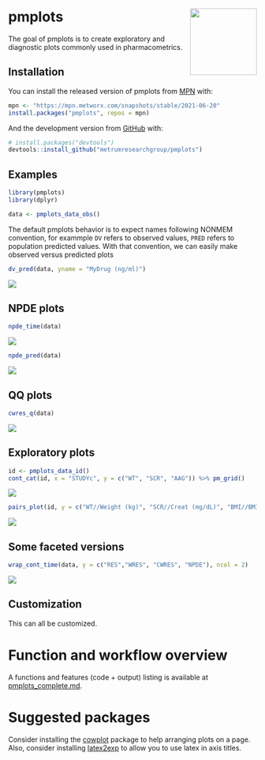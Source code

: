 
<!-- README.md is generated from README.Rmd. Please edit that file -->

# pmplots <img align="right" src = "man/figures/metrum_pmplots_git_logo.png" width="135px">

<!-- badges: start -->
<!-- badges: end -->

The goal of pmplots is to create exploratory and diagnostic plots
commonly used in pharmacometrics.

## Installation

You can install the released version of pmplots from
[MPN](https://mpn.metworx.com/docs/) with:

``` r
mpn <- "https://mpn.metworx.com/snapshots/stable/2021-06-20"
install.packages("pmplots", repos = mpn)
```

And the development version from [GitHub](https://github.com/) with:

``` r
# install.packages("devtools")
devtools::install_github("metrumresearchgroup/pmplots")
```

## Examples

``` r
library(pmplots)
library(dplyr)

data <- pmplots_data_obs()
```

The default pmplots behavior is to expect names following NONMEM
convention, for exammple `DV` refers to observed values, `PRED` refers
to population predicted values. With that convention, we can easily make
observed versus predicted plots

``` r
dv_pred(data, yname = "MyDrug (ng/ml)")
```

![](man/figures/README-dv_pred-1.png)<!-- -->

## NPDE plots

``` r
npde_time(data)
```

![](man/figures/README-npde_time-1.png)<!-- -->

``` r
npde_pred(data)
```

![](man/figures/README-npde_pred-1.png)<!-- -->

## QQ plots

``` r
cwres_q(data)
```

![](man/figures/README-cwres_q-1.png)<!-- -->

## Exploratory plots

``` r
id <- pmplots_data_id()
cont_cat(id, x = "STUDYc", y = c("WT", "SCR", "AAG")) %>% pm_grid()
```

![](man/figures/README-cont_cat-1.png)<!-- -->

``` r
pairs_plot(id, y = c("WT//Weight (kg)", "SCR//Creat (mg/dL)", "BMI//BMI (kg/m2)"))
```

![](man/figures/README-pairs-1.png)<!-- -->

## Some faceted versions

``` r
wrap_cont_time(data, y = c("RES","WRES", "CWRES", "NPDE"), ncol = 2)
```

![](man/figures/README-facet_example-1.png)<!-- -->

## Customization

This can all be customized.

# Function and workflow overview

A functions and features (code + output) listing is available at
[pmplots\_complete.md](https://github.com/metrumresearchgroup/pmplots/blob/master/inst/examples/pmplots_complete.md).

# Suggested packages

Consider installing the
[cowplot](https://CRAN.R-project.org/package=cowplot) package to help
arranging plots on a page. Also, consider installing
[latex2exp](https://CRAN.R-project.org/package=latex2exp) to allow you
to use latex in axis titles.
